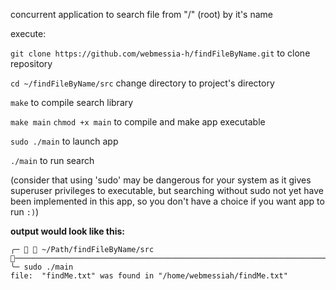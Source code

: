 concurrent application to search file from "/" (root) by it's name 

execute:

 ```git clone https://github.com/webmessia-h/findFileByName.git``` to clone repository

```cd ~/findFileByName/src``` change directory to project's directory
 
 ```make``` to compile search library 

```make main``` ```chmod +x main``` to compile and make app executable

 ```sudo ./main``` to launch app

 ```./main``` to run search

 (consider that using 'sudo' may be dangerous for your system as it gives superuser privileges to executable, but searching without sudo not yet have been implemented in this app, so you don't have a choice if you want app to run ```:)```)

**output would look like this:**
```
╭─   ~/Path/findFileByName/src ───────────────────────────────────────────────────────────────────────────────────────────────
╰─ sudo ./main
file:  "findMe.txt" was found in "/home/webmessiah/findMe.txt"
```
